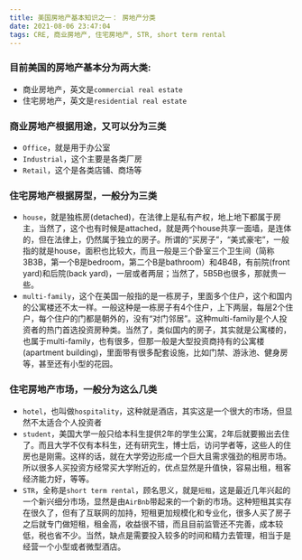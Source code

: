 ```yaml
---
title: 美国房地产基本知识之一： 房地产分类
date: 2021-08-06 23:47:04
tags: CRE, 商业房地产, 住宅房地产, STR, short term rental
---
```


### 目前美国的房地产基本分为两大类:
- 商业房地产，英文是`commercial real estate`
- 住宅房地产，英文是`residential real estate`

### 商业房地产根据用途，又可以分为三类
- `Office`，就是用于办公室
- `Industrial`，这个主要是各类厂房
- `Retail`，这个是各类店铺、商场等

### 住宅房地产根据房型，一般分为三类
- `house`，就是独栋房(detached)，在法律上是私有产权，地上地下都属于房主，当然了，这个也有时候是attached，就是两个house共享一面墙，是连体的，但在法律上，仍然属于独立的房子。所谓的“买房子”，“美式豪宅”，一般指的就是house，面积也比较大，而且一般是三个卧室三个卫生间（简称3B3B，第一个B是bedroom，第二个B是bathroom）和4B4B，有前院(front yard)和后院(back yard)，一层或者两层；当然了，5B5B也很多，那就贵一些。
- `multi-family`，这个在美国一般指的是一栋房子，里面多个住户，这个和国内的公寓楼还不太一样。一般这种是一栋房子有4个住户，上下两层，每层2个住户，每个住户的门都是朝外的，没有“对门邻居”。这种multi-family是个人投资者的热门首选投资房种类。当然了，类似国内的房子，其实就是公寓楼的，也属于multi-family，也有很多，但那一般是大型投资商持有的公寓楼(apartment building)，里面带有很多配套设施，比如门禁、游泳池、健身房等，甚至还有小型的花园。
  
### 住宅房地产市场，一般分为这么几类
- `hotel`，也叫做`hospitality`，这种就是酒店，其实这是一个很大的市场，但显然不太适合个人投资者
- `student`，美国大学一般只给本科生提供2年的学生公寓，2年后就要搬出去住了。而且大学不仅有本科生，还有研究生，博士后，访问学者等，这些人的住房也是刚需。这样的话，就在大学旁边形成一个巨大且需求强劲的租房市场。所以很多人买投资方经常买大学附近的，优点显然是升值快，容易出租，租客经济能力好，等等。
- `STR`，全称是`short term rental`，顾名思义，就是`短租`，这是最近几年兴起的一个新兴细分市场，显然是由`AirBnb`带起来的一个新的市场。这种短租其实存在很久了，但有了互联网的加持，短租更加规模化和专业化，很多人买了房子之后就专门做短租，租金高，收益很不错，而且目前监管还不完善，成本较低，税也省不少。当然，缺点是需要投入较多的时间和精力去管理，相当于是经营一个小型或者微型酒店。
